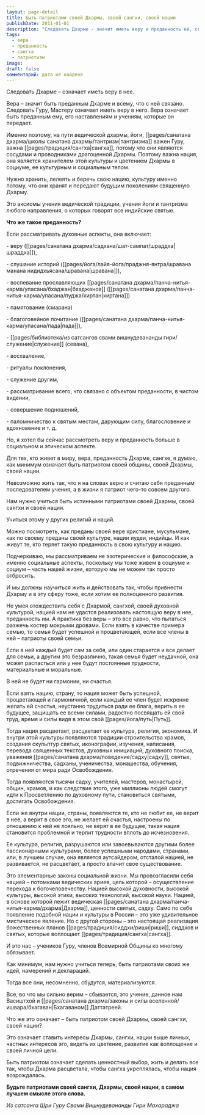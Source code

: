 ```yaml
---
layout: page-detail
title: Быть патриотами своей Дхармы, своей сангхи, своей нации
publishDate: 2011-01-01
description: "Следовать Дхарме - значит иметь веру и преданность ей, своему Гуру, сангхе и нации. Вера проявляется не только в словах, но и в активной поддержке, служении, уважении традиций, культуре и духовному сообществу. Преданность - это не только внутреннее чувство, но и практические действия: служение, слушание учения, поклонение, паломничества, поддержка общины. Без искренней веры и патриотизма к своей Дхарме и сангхе невозможно достичь гармонии и процветания ни в семье, ни в обществе. Истинная вера - это когда интересы Дхармы и сангхи ставятся выше личных, а их процветание становится личной целью. Такой подход укрепляет культуру, способствует появлению учителей, храмов, духовных искателей и ведёт к расцвету духовной жизни."
tags:
  - вера
  - преданность
  - сангха
  - патриотизм
image: 
draft: false
комментарий: дата не найдена
---
```

Следовать Дхарме – означает иметь веру в нее.

Вера – значит быть преданным Дхарме и всему, что с ней связано. Следовать Гуру, Мастеру означает иметь веру в него. Вера означает быть преданным ему, его наставлениям и учениям, которые он передает.

 Именно поэтому, на пути ведической дхармы, йоги, [[pages/санатана дхарма/школы санатана дхармы/тантризм|тантризма]] важен Гуру, важна [[pages/традиция/сангха|сангха]], потому что они являются сосудами и проводниками драгоценной Дхармы. Поэтому важна нация, она является хранителем этой культуры и цветением Дхармы в социуме, ее культурным и социальным телом.

 Нужно хранить, лелеять и беречь свою нацию, культуру именно потому, что они хранят и передают будущим поколениям священную Дхарму.

 Это аксиомы учения ведической традиции, учения йоги и тантризма любого направления, о которых говорят все индийские святые.

**Что же такое преданность?** 

 Если рассматривать духовные аспекты, она включает:

 \- веру ([[pages/санатана дхарма/садхана/шат-сампат/шраддха|шраддха]]),

 \- слушание историй ([[pages/йога/лайя-йога/праджня-янтра/шравана манана нидидхьясана/шравана|шравана]]),

 \- воспевание прославляющих [[pages/санатана дхарма/панча-нитья-карма/упасана/бхаджан|бхаджанов]] ([[pages/санатана дхарма/панча-нитья-карма/упасана/пуджа/киртан|киртана]])

 \- памятование (смарана)

 \- благоговейное почитание ([[pages/санатана дхарма/панча-нитья-карма/упасана/пада|пада]]),

 \- [[pages/библиотека/из сатсангов свами вишнудевананды гири/служение|служение]] (севана),

 \- восхваление,

 \- ритуалы поклонения,

 \- служение другим,

 \- рассматривание всего, что связано с объектом преданности, в чистом видении,

 \- совершение подношений,

 \- паломничество к святым местам, дарующим силу, благословение и вдохновение и т. д.

 Но, я хотел бы сейчас рассмотреть веру и преданность больше в социальном и этическом аспекте.

 Для тех, кто живет в миру, вера, преданность Дхарме, сангхе, я думаю, как минимум означает быть патриотом своей общины, своей Дхармы, своей нации.

 Невозможно жить так, что я на словах верю и считаю себя преданным последователем учения, а в жизни я патриот чего-то совсем другого.

 Нам нужно учиться быть истинными патриотами своей Дхармы, своей сангхи и своей нации.

 Учиться этому у других религий и наций.

 Можно посмотреть, как преданы своей вере христиане, мусульмане, как по своему преданы своей культуре, нации иудеи, индийцы. И как живут те, кто теряет такую преданность в свою культуру и нацию.

 Подчеркиваю, мы рассматриваем не эзотерические и философские, а именно социальные аспекты, поскольку мы тоже живем в социуме и социум – часть нашей жизни, которую мы не можем так просто отбросить.

 И мы должны научиться жить и действовать так, чтобы привнести Дхарму и в эту сферу тоже, если хотим ее полноценного развития.

 Не умея отождествить себя с Дхармой, сангхой, своей духовной культурой, нацией нам не удастся реализовать настоящую веру в нее, преданность им. А практика без веры – это все равно, что пытаться разжечь костер мокрыми дровами. Если взять в качестве примера семью, то семья будет успешной и процветающей, если все члены в ней – патриоты своей семьи.

 Если в ней каждый будет сам за себя, или один старается и все делает для семьи, а другим это безразлично, такая семья будет неудачной, она может распасться или у нее будут постоянные трудности, материальные и моральные.

 В ней не будет ни гармонии, ни счастья.

 Если взять нацию, страну, то нация может быть успешной, процветающей и гармоничной, если каждый ее член будет искренне желать ей счастья, неустанно трудиться ради ее блага, верить в ее будущее, защищать ее всеми силами, радостно посвящать ей свой труд, время и силы видя в этом свой [[pages/йога/путь|Путь]].

 Тогда нация расцветает, расцветает ее культура, религия, экономика. И внутри этой культуры появляются традиции строительства храмов, создания скульптур святых, иконографии, изучения, написания, перевода священных текстов, духовных инициаций, духовного поиска, уважения [[pages/санатана дхарма/поведение/садху|садху]], святых, подвижничества, садханы, ученичества, монашества, обучения, отречения от мира ради Освобождения.

 Тогда появляются тысячи садху, учителей, мастеров, монастырей, общин, храмов, и как следствие этого, уже миллионы людей смогут идти к Просветлению по духовному пути, становиться святыми, достигать Освобождения.

 Если же внутри нации, страны, появляются те, кто не любит ее, не верит в нее, а верит в свое эго, не желает ей счастья, настроены по отношению к ней не лояльно, не верят в ее будущее, такая нация становится проблемной и терпит трудности вплоть до исчезновения.

 Ее культура, религия, разрушаются или завоевываются другими более пассионарными культурами, более успешными народами, странами, или, в лучшем случае, она является аутсайдером, отсталой нацией, не развивается, не расцветает, а просто влачит свое существование.

 Это элементарные законы социальной жизни. Мы провозгласили себя нацией – потомками ведических ариев, цель которой – осуществление перехода к богочеловечеству. Нацией высокой духовности, высокой культуры, высокой этики, высоких технологий, высокой науки. Нацией, в основе которой лежит ведическая [[pages/санатана дхарма/панча-нитья-карма/дхарма|Дхарма]], ценности святых, садху. Само по себе появление подобной нации и культуры в России – это уже удивительное мистическое явление. Но с другой стороны – это настоящая реализация божественных планов [[pages/традиция/сиддхи/риши|риши]], сиддхов и святых, которые воплощает [[pages/традиция/сангха|сангха]].

 И это нас – учеников Гуру, членов Всемирной Общины ко многому обязывает.

 Как минимум, нам нужно учиться теперь, быть патриотами своих же идей, намерений и деклараций.

 Тогда все они, несомненно, сбудутся, материализуются.

 Все, во что мы сильно верим – сбывается, это учение, данное нам Васиштхой и [[pages/санатана дхарма/законы и силы вселенной/ишвара/бхагаван|Бхагаваном]] Даттатреей. 

 Что же это означает – быть патриотом своей Дхармы, своей сангхи, своей нации?

 Это означает ставить интересы Дхармы, сангхи, нации выше личных, частных интересов эго, видеть их цветение, развитие как воплощение и своей личной цели.

 Быть патриотом означает сделать ценностный выбор, жить и делать все так, чтобы Дхарма расцветала, чтобы сангха укреплялась, чтобы нация возрождалась.

**Будьте патриотами своей сангхи, Дхармы, своей нации, в самом лучшем смысле этого слова.** 

*Из сатсанга Шри Гуру Свами Вишнудевананды Гири Махараджа*
